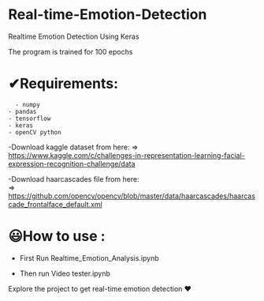 # Real-time-Emotion-Detection
Realtime Emotion Detection Using Keras

The program is trained for 100 epochs

# ✔Requirements:
      - numpy
    - pandas
    - tensorflow
    - keras
    - openCV python

-Download kaggle dataset from here: 
=> https://www.kaggle.com/c/challenges-in-representation-learning-facial-expression-recognition-challenge/data


-Download haarcascades file from here:<br>
=> https://github.com/opencv/opencv/blob/master/data/haarcascades/haarcascade_frontalface_default.xml

# 😃How to use :
- First Run Realtime_Emotion_Analysis.ipynb

- Then run Video tester.ipynb


Explore the project to get real-time emotion detection ❤
